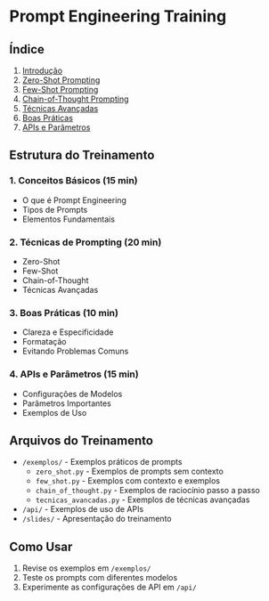 # Prompt Engineering Training

## Índice

1. [Introdução](exemplos/00_introducao.md)
2. [Zero-Shot Prompting](exemplos/01_zero_shot.md)
3. [Few-Shot Prompting](exemplos/02_few_shot.md)
4. [Chain-of-Thought Prompting](exemplos/03_chain_of_thought.md)
5. [Técnicas Avançadas](exemplos/04_tecnicas_avancadas.md)
6. [Boas Práticas](exemplos/05_boas_praticas.md)
7. [APIs e Parâmetros](exemplos/06_apis_parametros.md)

## Estrutura do Treinamento

### 1. Conceitos Básicos (15 min)
- O que é Prompt Engineering
- Tipos de Prompts
- Elementos Fundamentais

### 2. Técnicas de Prompting (20 min)
- Zero-Shot
- Few-Shot
- Chain-of-Thought
- Técnicas Avançadas

### 3. Boas Práticas (10 min)
- Clareza e Especificidade
- Formatação
- Evitando Problemas Comuns

### 4. APIs e Parâmetros (15 min)
- Configurações de Modelos
- Parâmetros Importantes
- Exemplos de Uso

## Arquivos do Treinamento

- `/exemplos/` - Exemplos práticos de prompts
  - `zero_shot.py` - Exemplos de prompts sem contexto
  - `few_shot.py` - Exemplos com contexto e exemplos
  - `chain_of_thought.py` - Exemplos de raciocínio passo a passo
  - `tecnicas_avancadas.py` - Exemplos de técnicas avançadas
- `/api/` - Exemplos de uso de APIs
- `/slides/` - Apresentação do treinamento

## Como Usar

1. Revise os exemplos em `/exemplos/`
2. Teste os prompts com diferentes modelos
3. Experimente as configurações de API em `/api/` 